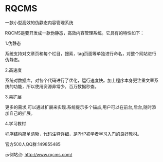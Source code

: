 RQCMS
=====

一款小型高效的伪静态内容管理系统

RQCMS是要开发成一款伪静态，高效内容管理系统。它具有的特性如下：

1.伪静态

系统支持对文章页和每个栏目，搜索，tag页面等单独进行命名，对整个网站进行伪静态。

2.高速度

系统对数据库，对各个代码进行了优化，运行速度快。加上程序本身更注重文章系统的功能，所以使用资源非常少，百万数据秒查。

3.易扩展

更多的需求,可以通过扩展来实现.系统提示多个锚点,用户可以在前台,后台,随时添加自己的扩展。

4.学习教村

程序结构简单清晰，代码注释详细，是PHP初学者学习入门的良好教材。

官方500人QQ群:149855485

示例站点: http://www.rqcms.com/ 


